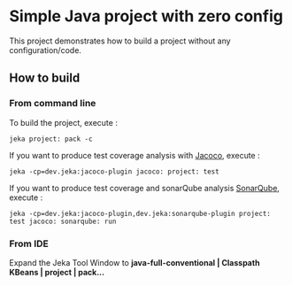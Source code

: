 # Simple Java project with zero config

This project demonstrates how to build a project without any configuration/code.<br/>

## How to build

### From command line
To build the project, execute :
```shell
jeka project: pack -c
```

If you want to produce test coverage analysis with [Jacoco](http://eclemma.org/jacoco/), execute :
```shell
jeka -cp=dev.jeka:jacoco-plugin jacoco: project: test  
```
If you want to produce test coverage and sonarQube analysis [SonarQube](http://www.sonarqube.org/), execute :
```shell
jeka -cp=dev.jeka:jacoco-plugin,dev.jeka:sonarqube-plugin project: test jacoco: sonarqube: run
```

### From IDE

Expand the Jeka Tool Window to **java-full-conventional | Classpath KBeans | project | pack...**


